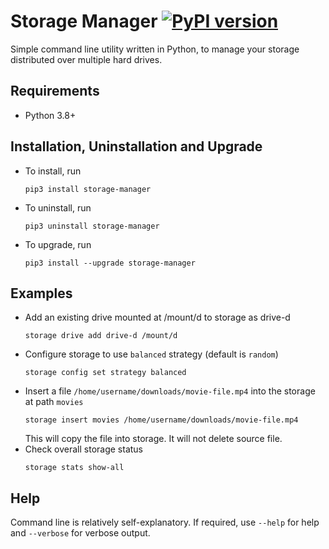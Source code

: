 # Storage Manager [![PyPI version](https://badge.fury.io/py/storage-manager.svg)](https://badge.fury.io/py/storage-manager)
Simple command line utility written in Python, to manage your storage distributed over multiple hard drives.

## Requirements
* Python 3.8+
## Installation, Uninstallation and Upgrade
* To install, run 
    ```
    pip3 install storage-manager
    ```
* To uninstall, run
    ```
    pip3 uninstall storage-manager
    ``` 
* To upgrade, run
    ```
    pip3 install --upgrade storage-manager
    ```
## Examples
* Add an existing drive mounted at /mount/d to storage as drive-d
    ```
    storage drive add drive-d /mount/d
    ```
* Configure storage to use ```balanced``` strategy (default is ```random```)
    ```
    storage config set strategy balanced
    ```
* Insert a file ```/home/username/downloads/movie-file.mp4``` into the storage at path ```movies```
    ```
    storage insert movies /home/username/downloads/movie-file.mp4
    ```
  This will copy the file into storage. It will not delete source file.
* Check overall storage status
    ```
    storage stats show-all
    ``` 
## Help
Command line is relatively self-explanatory. If required, use ```--help``` for help and ```--verbose``` for verbose output.